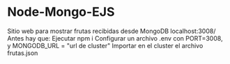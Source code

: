 # Node-Mongo-EJS
Sitio web para mostrar frutas recibidas desde MongoDB
localhost:3008/
Antes hay que:
Ejecutar npm i
Configurar un archivo .env con PORT=3008, y MONGODB_URL = "url de cluster"
Importar en el cluster el archivo frutas.json
